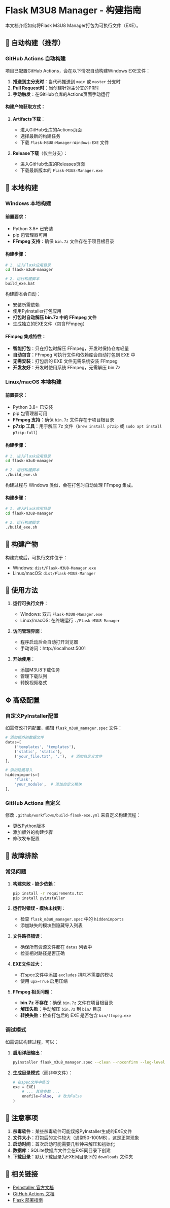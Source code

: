 # Flask M3U8 Manager - 构建指南

本文档介绍如何将Flask M3U8 Manager打包为可执行文件（EXE）。

## 🚀 自动构建（推荐）

### GitHub Actions 自动构建

项目已配置GitHub Actions，会在以下情况自动构建Windows EXE文件：

1. **推送到主分支时**：当代码推送到 `main` 或 `master` 分支时
2. **Pull Request时**：当创建针对主分支的PR时
3. **手动触发**：在GitHub仓库的Actions页面手动运行

#### 构建产物获取方式：

1. **Artifacts下载**：
   - 进入GitHub仓库的Actions页面
   - 选择最新的构建任务
   - 下载 `Flask-M3U8-Manager-Windows-EXE` 文件

2. **Release下载**（仅主分支）：
   - 进入GitHub仓库的Releases页面
   - 下载最新版本的 `Flask-M3U8-Manager.exe`

## 🔧 本地构建

### Windows 本地构建

#### 前置要求：
- Python 3.8+ 已安装
- pip 包管理器可用
- **FFmpeg 支持**：确保 `bin.7z` 文件存在于项目根目录

#### 构建步骤：
```bash
# 1. 进入Flask应用目录
cd flask-m3u8-manager

# 2. 运行构建脚本
build_exe.bat
```

构建脚本会自动：
- 安装所需依赖
- 使用PyInstaller打包应用
- **打包时自动解压 bin.7z 中的 FFmpeg 文件**
- 生成独立的EXE文件（包含FFmpeg）

#### FFmpeg 集成特性：
- **智能打包**：只在打包时解压 FFmpeg，开发时保持仓库轻量
- **自动包含**：FFmpeg 可执行文件和依赖库会自动打包到 EXE 中
- **无需安装**：打包后的 EXE 文件无需系统安装 FFmpeg
- **开发友好**：开发时使用系统 FFmpeg，无需解压 bin.7z

### Linux/macOS 本地构建

#### 前置要求：
- Python 3.8+ 已安装
- pip 包管理器可用
- **FFmpeg 支持**：确保 `bin.7z` 文件存在于项目根目录
- **p7zip 工具**：用于解压 7z 文件（`brew install p7zip` 或 `sudo apt install p7zip-full`）

#### 构建步骤：
```bash
# 1. 进入Flask应用目录
cd flask-m3u8-manager

# 2. 运行构建脚本
./build_exe.sh
```

构建过程与 Windows 类似，会在打包时自动处理 FFmpeg 集成。

#### 构建步骤：
```bash
# 1. 进入Flask应用目录
cd flask-m3u8-manager

# 2. 运行构建脚本
./build_exe.sh
```

## 📁 构建产物

构建完成后，可执行文件位于：
- Windows: `dist/Flask-M3U8-Manager.exe`
- Linux/macOS: `dist/Flask-M3U8-Manager`

## 🎯 使用方法

1. **运行可执行文件**：
   - Windows: 双击 `Flask-M3U8-Manager.exe`
   - Linux/macOS: 在终端运行 `./Flask-M3U8-Manager`

2. **访问管理界面**：
   - 程序启动后会自动打开浏览器
   - 手动访问：http://localhost:5001

3. **开始使用**：
   - 添加M3U8下载任务
   - 管理下载队列
   - 转换视频格式

## ⚙️ 高级配置

### 自定义PyInstaller配置

如需修改打包配置，编辑 `flask_m3u8_manager.spec` 文件：

```python
# 添加额外的数据文件
datas=[
    ('templates', 'templates'),
    ('static', 'static'),
    ('your_file.txt', '.'),  # 添加自定义文件
],

# 添加隐藏导入
hiddenimports=[
    'flask',
    'your_module',  # 添加自定义模块
],
```

### GitHub Actions 自定义

修改 `.github/workflows/build-flask-exe.yml` 来自定义构建流程：

- 更改Python版本
- 添加额外的构建步骤
- 修改发布配置

## 🐛 故障排除

### 常见问题

1. **构建失败 - 缺少依赖**：
   ```bash
   pip install -r requirements.txt
   pip install pyinstaller
   ```

2. **运行时错误 - 模块未找到**：
   - 检查 `flask_m3u8_manager.spec` 中的 `hiddenimports`
   - 添加缺失的模块到隐藏导入列表

3. **文件路径错误**：
   - 确保所有资源文件都在 `datas` 列表中
   - 检查相对路径是否正确

4. **EXE文件过大**：
   - 在spec文件中添加 `excludes` 排除不需要的模块
   - 使用 `upx=True` 启用压缩

5. **FFmpeg 相关问题**：
   - **bin.7z 不存在**：确保 `bin.7z` 文件在项目根目录
   - **解压失败**：手动解压 `bin.7z` 到 `bin/` 目录
   - **转换失败**：检查打包后的 EXE 是否包含 `bin/ffmpeg.exe`

### 调试模式

如需调试构建过程，可以：

1. **启用详细输出**：
   ```bash
   pyinstaller flask_m3u8_manager.spec --clean --noconfirm --log-level DEBUG
   ```

2. **生成目录模式**（而非单文件）：
   ```python
   # 在spec文件中修改
   exe = EXE(
       # ... 其他参数 ...
       onefile=False,  # 改为False
   )
   ```

## 📝 注意事项

1. **杀毒软件**：某些杀毒软件可能误报PyInstaller生成的EXE文件
2. **文件大小**：打包后的文件较大（通常50-100MB），这是正常现象
3. **启动时间**：首次启动可能需要几秒钟来解压和初始化
4. **数据库**：SQLite数据库文件会在EXE同目录下创建
5. **下载目录**：默认下载目录为EXE同目录下的 `downloads` 文件夹

## 🔗 相关链接

- [PyInstaller 官方文档](https://pyinstaller.readthedocs.io/)
- [GitHub Actions 文档](https://docs.github.com/en/actions)
- [Flask 部署指南](https://flask.palletsprojects.com/en/2.3.x/deploying/)

